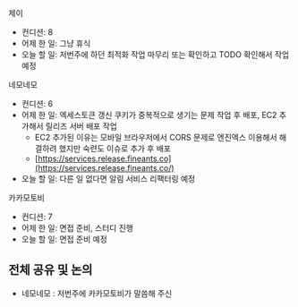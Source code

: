 
제이
- 컨디션: 8
- 어제 한 일: 그냥 휴식
- 오늘 할 일: 저번주에 하던 최적화 작업 마무리 또는 확인하고 TODO 확인해서 작업 예정

네모네모
- 컨디션: 6
- 어제 한 일: 엑세스토큰 갱신 쿠키가 중복적으로 생기는 문제 작업 후 배포, EC2 추가해서 릴리즈 서버 배포 작업
	- EC2 추가된 이유는 모바일 브라우저에서 CORS 문제로 엔진엑스 이용해서 해결하려 했지만 숙련도 이슈로 추가 후 배포
	- [https://services.release.fineants.co](https://services.release.fineants.co/)
- 오늘 할 일: 다른 일 없다면 알림 서비스 리팩터링 예정

카카모토비
- 컨디션: 7
- 어제 한 일: 면접 준비, 스터디 진행
- 오늘 할 일: 면접 준비 예정

## 전체 공유 및 논의
- 네모네모 : 저번주에 카카모토비가 말씀해 주신 